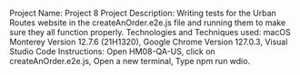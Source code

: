 Project Name: Project 8
Project Description: Writing tests for the Urban Routes website in the createAnOrder.e2e.js file and running them to make sure they all function properly. 
Technologies and Techniques used: macOS Monterey Version 12.7.6 (21H1320), Google Chrome Version 127.0.3, Visual Studio Code
Instructions: Open HM08-QA-US, click on createAnOrder.e2e.js, Open a new terminal, Type npm run wdio.